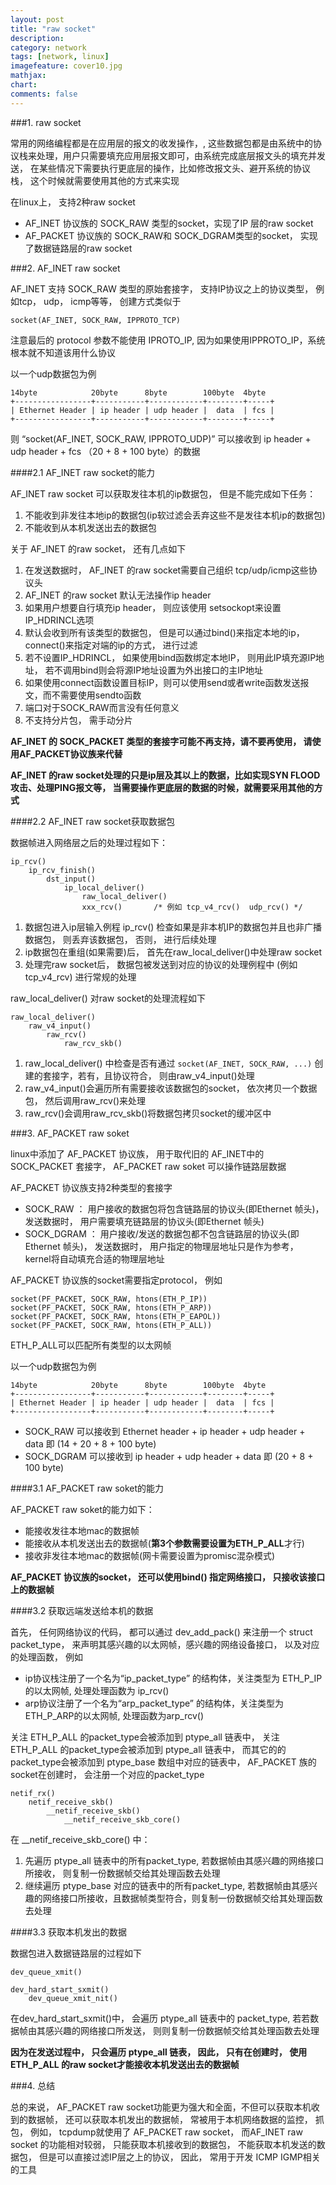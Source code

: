 ```yaml
---
layout: post
title: "raw socket"
description:
category: network
tags: [network, linux]
imagefeature: cover10.jpg
mathjax: 
chart:
comments: false
---
```


###1. raw socket

常用的网络编程都是在应用层的报文的收发操作，, 这些数据包都是由系统中的协议栈来处理，用户只需要填充应用层报文即可，由系统完成底层报文头的填充并发送， 在某些情况下需要执行更底层的操作，比如修改报文头、避开系统的协议栈， 这个时候就需要使用其他的方式来实现

在linux上， 支持2种raw socket

+ AF_INET 协议族的 SOCK_RAW 类型的socket，实现了IP 层的raw socket
+ AF_PACKET 协议族的 SOCK_RAW和 SOCK_DGRAM类型的socket， 实现了数据链路层的raw socket


###2. AF_INET raw socket

AF_INET 支持 SOCK_RAW  类型的原始套接字， 支持IP协议之上的协议类型， 例如tcp， udp， icmp等等， 创建方式类似于

	socket(AF_INET, SOCK_RAW, IPPROTO_TCP)

注意最后的 protocol 参数不能使用 IPROTO_IP, 因为如果使用IPPROTO_IP，系统根本就不知道该用什么协议

以一个udp数据包为例

	14byte            20byte      8byte        100byte  4byte
	+-----------------+-----------+------------+--------+-----+
	| Ethernet Header | ip header | udp header |  data  | fcs |
	+-----------------+-----------+------------+--------+-----+

则 “socket(AF_INET, SOCK_RAW, IPPROTO_UDP)” 可以接收到 ip header + udp header + fcs （20 + 8 + 100 byte）的数据

####2.1 AF_INET raw socket的能力

AF_INET raw socket 可以获取发往本机的ip数据包， 但是不能完成如下任务：

1. 不能收到非发往本地ip的数据包(ip软过滤会丢弃这些不是发往本机ip的数据包)
2. 不能收到从本机发送出去的数据包

关于 AF_INET 的raw socket， 还有几点如下

1. 在发送数据时， AF_INET 的raw socket需要自己组织 tcp/udp/icmp这些协议头
2. AF_INET 的raw socket 默认无法操作ip header
3. 如果用户想要自行填充ip header， 则应该使用 setsockopt来设置IP_HDRINCL选项
4. 默认会收到所有该类型的数据包， 但是可以通过bind()来指定本地的ip， connect()来指定对端的ip的方式， 进行过滤
5. 若不设置IP_HDRINCL， 如果使用bind函数绑定本地IP， 则用此IP填充源IP地址， 若不调用bind则会将源IP地址设置为外出接口的主IP地址
6. 如果使用connect函数设置目标IP，则可以使用send或者write函数发送报文，而不需要使用sendto函数
7. 端口对于SOCK_RAW而言没有任何意义
8. 不支持分片包， 需手动分片

**AF_INET 的 SOCK_PACKET 类型的套接字可能不再支持，请不要再使用， 请使用AF_PACKET协议族来代替**

**AF_INET 的raw socket处理的只是ip层及其以上的数据，比如实现SYN FLOOD攻击、处理PING报文等， 当需要操作更底层的数据的时候，就需要采用其他的方式**

####2.2 AF_INET raw socket获取数据包

数据帧进入网络层之后的处理过程如下：

	ip_rcv()
		ip_rcv_finish()
			dst_input()
				ip_local_deliver()
					raw_local_deliver()
					xxx_rcv()		/* 例如 tcp_v4_rcv()  udp_rcv() */

1. 数据包进入ip层输入例程 ip_rcv() 检查如果是非本机IP的数据包并且也非广播数据包， 则丢弃该数据包， 否则， 进行后续处理
2. ip数据包在重组(如果需要)后， 首先在raw_local_deliver()中处理raw socket
3. 处理完raw socket后， 数据包被发送到对应的协议的处理例程中 (例如 tcp_v4_rcv) 进行常规的处理

raw_local_deliver() 对raw socket的处理流程如下

	raw_local_deliver()
		raw_v4_input()
			raw_rcv()
				raw_rcv_skb()

1. raw_local_deliver() 中检查是否有通过 `socket(AF_INET, SOCK_RAW, ...)` 创建的套接字，若有，且协议符合， 则由raw_v4_input()处理
2. raw_v4_input()会遍历所有需要接收该数据包的socket， 依次拷贝一个数据包， 然后调用raw_rcv()来处理
3. raw_rcv()会调用raw_rcv_skb()将数据包拷贝socket的缓冲区中


###3. AF_PACKET raw soket

linux中添加了 AF_PACKET 协议族， 用于取代旧的 AF_INET中的SOCK_PACKET 套接字， AF_PACKET raw soket 可以操作链路层数据

AF_PACKET 协议族支持2种类型的套接字

+ SOCK_RAW ： 用户接收的数据包将包含链路层的协议头(即Ethernet 帧头)， 发送数据时， 用户需要填充链路层的协议头(即Ethernet 帧头)
+ SOCK_DGRAM ： 用户接收/发送的数据包都不包含链路层的协议头(即Ethernet 帧头)， 发送数据时， 用户指定的物理层地址只是作为参考， kernel将自动填充合适的物理层地址

AF_PACKET 协议族的socket需要指定protocol， 例如

	socket(PF_PACKET, SOCK_RAW, htons(ETH_P_IP))
	socket(PF_PACKET, SOCK_RAW, htons(ETH_P_ARP))
	socket(PF_PACKET, SOCK_RAW, htons(ETH_P_EAPOL))
	socket(PF_PACKET, SOCK_RAW, htons(ETH_P_ALL))

ETH_P_ALL可以匹配所有类型的以太网帧

以一个udp数据包为例

	14byte            20byte      8byte        100byte  4byte
	+-----------------+-----------+------------+--------+-----+
	| Ethernet Header | ip header | udp header |  data  | fcs |
	+-----------------+-----------+------------+--------+-----+

+ SOCK_RAW 可以接收到 Ethernet header + ip header + udp header + data  即 (14 + 20 + 8 + 100 byte)
+ SOCK_DGRAM 可以接收到 ip header + udp header + data  即 (20 + 8 + 100 byte)

####3.1 AF_PACKET raw soket的能力

AF_PACKET raw soket的能力如下：

+ 能接收发往本地mac的数据帧
+ 能接收从本机发送出去的数据帧(**第3个参数需要设置为ETH_P_ALL**才行)
+ 接收非发往本地mac的数据帧(网卡需要设置为promisc混杂模式)

**AF_PACKET 协议族的socket， 还可以使用bind() 指定网络接口， 只接收该接口上的数据帧**

####3.2 获取远端发送给本机的数据

首先， 任何网络协议的代码， 都可以通过 dev_add_pack() 来注册一个 struct packet_type， 来声明其感兴趣的以太网帧，感兴趣的网络设备接口， 以及对应的处理函数， 例如

+ ip协议栈注册了一个名为“ip_packet_type” 的结构体，关注类型为 ETH_P_IP的以太网帧, 处理处理函数为 ip_rcv()
+ arp协议注册了一个名为“arp_packet_type” 的结构体，关注类型为 ETH_P_ARP的以太网帧, 处理函数为arp_rcv()
					
关注 ETH_P_ALL 的packet_type会被添加到 ptype_all 链表中， 关注 ETH_P_ALL 的packet_type会被添加到 ptype_all 链表中， 而其它的的packet_type会被添加到 ptype_base 数组中对应的链表中， AF_PACKET 族的socket在创建时， 会注册一个对应的packet_type

	netif_rx()
		netif_receive_skb()
			__netif_receive_skb()
				__netif_receive_skb_core()

在 __netif_receive_skb_core() 中：

1. 先遍历 ptype_all 链表中的所有packet_type, 若数据帧由其感兴趣的网络接口所接收， 则复制一份数据帧交给其处理函数去处理
2. 继续遍历 ptype_base 对应的链表中的所有packet_type, 若数据帧由其感兴趣的网络接口所接收，且数据帧类型符合，则复制一份数据帧交给其处理函数去处理
		
####3.3 获取本机发出的数据

数据包进入数据链路层的过程如下

	dev_queue_xmit()

	dev_hard_start_sxmit()
		dev_queue_xmit_nit()
			

在dev_hard_start_sxmit()中， 会遍历 ptype_all 链表中的 packet_type, 若若数据帧由其感兴趣的网络接口所发送， 则则复制一份数据帧交给其处理函数去处理

**因为在发送过程中， 只会遍历 ptype_all 链表， 因此， 只有在创建时， 使用 ETH_P_ALL 的raw socket才能接收本机发送出去的数据帧**


###4. 总结

总的来说， AF_PACKET raw socket功能更为强大和全面，不但可以获取本机收到的数据帧， 还可以获取本机发出的数据帧， 常被用于本机网络数据的监控， 抓包， 例如， tcpdump就使用了 AF_PACKET raw socket， 而AF_INET raw socket 的功能相对较弱， 只能获取本机接收到的数据包， 不能获取本机发送的数据包， 但是可以直接过滤IP层之上的协议， 因此， 常用于开发 ICMP IGMP相关的工具

